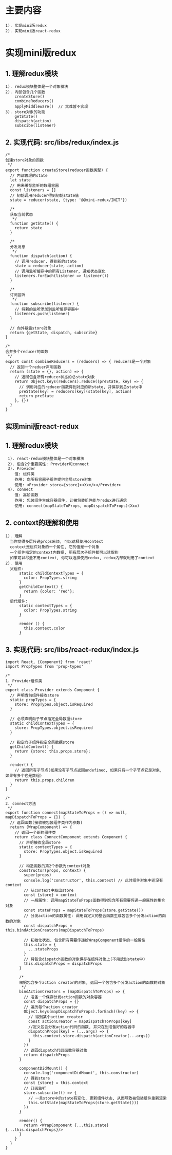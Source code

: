 # 主要内容
    1). 实现mini版redux
    2). 实现mini版react-redux


# 实现mini版redux

## 1. 理解redux模块
    1). redux模块整体是一个对象模块
    2). 内部包含几个函数
        createStore()
        combineReducers()
        applyMiddleware()  // 太难暂不实现
    3). store对象的功能
        getState()
        dispatch(action)
        subscibe(listener)
        
## 2. 实现代码: src/libs/redux/index.js
    /*
    创建store对象的函数
     */
    export function createStore(reducer函数类型) {
      // 内部管理的state
      let state
      // 用来缓存监听的数组容器
      const listeners = []
      // 初始调用reducer得到初始state值
      state = reducer(state, {type: '@@mini-redux/INIT'})
    
      /*
      获取当前状态
       */
      function getState() {
        return state
      }
    
      /*
      分发消息
       */
      function dispatch(action) {
        // 调用reducer, 得到新的state
        state = reducer(state, action)
        // 调用监听缓存中的所有Listener, 通知状态变化
        listeners.forEach(listener => listener())
      }
    
      /*
      订阅监听
       */
      function subscribe(listener) {
        // 将新的监听添加到监听缓存容器中
        listeners.push(listener)
      }
    
      // 向外暴露store对象
      return {getState, dispatch, subscribe}
    }
    
    /*
    合并多个reducer的函数
     */
    export const combineReducers = (reducers) => { reducers是一个对象
      // 返回一个reduer声明函数
      return (state = {}, action) => {
        // 返回包含所有reducer状态的总state对象
        return Object.keys(reducers).reduce((preState, key) => {
          // 调用对应的reducer函数得到对应的新state, 并保存到总state中
          preState[key] = reducers[key](state[key], action)
          return preState
        }, {})
      }
    }
  
   
## 实现mini版react-redux
## 1. 理解redux模块
     1). react-redux模块整体是一个对象模块
     2). 包含2个重要属性: Provider和connect
     3). Provider
        值: 组件类
        作用: 向所有容器子组件提供全局store对象
        使用: <Provider store={store}><Xxx/></Provider>
     4). connect
        值: 高阶函数
        作用: 包装组件生成容器组件, 让被包装组件能与redux进行通信
        使用: connect(mapStateToProps, mapDispatchToProps)(Xxx)
     
## 2. context的理解和使用
    1). 理解
      当你觉得多层传递props麻烦, 可以选择使用context
      context是组件对象的一个属性, 它的值是一个对象
      一个组件指定的context内数据, 所有层次子组件都可以读取到
      如果可以尽量不用context, 你可以选择使用redux, redux内部就利用了context
    2). 使用
      父组件:
          static childContextTypes = {
            color: PropTypes.string
          }
          getChildContext() {
            return {color: 'red'};
          }
      后代组件:
          static contextTypes = {
            color: PropTypes.string
          }
          
          render () {
            this.context.color
          }

## 3. 实现代码: src/libs/react-redux/index.js

    import React, {Component} from 'react'
    import PropTypes from 'prop-types'
    
    /*
    1. Provider组件类
     */
    export class Provider extends Component {
      // 声明当前组件接收store
      static propTypes = {
        store: PropTypes.object.isRequired
      }
    
      // 必须声明向子节点指定全局数据store
      static childContextTypes = {
        store: PropTypes.object.isRequired
      }
    
      // 指定向子组件指定全局数据store
      getChildContext() {
        return {store: this.props.store};
      }
    
      render() {
        // 返回所有子节点(如果没有子节点返回undefined, 如果只有一个子节点它是对象, 如果有多个它是数组)
        return this.props.children
      }
    }
    
    /*
    2. connect方法
     */
    export function connect(mapStateToProps = () => null, mapDispatchToProps = {}) {
      // 返回函数(接收被包装组件类作为参数)
      return (WrapComponent) => {
        // 返回一个新的组件类
        return class ConnectComponent extends Component {
          // 声明接收全局store
          static contextTypes = {
            store: PropTypes.object.isRequired
          }
    
          // 构造函数的第2个参数为context对象
          constructor(props, context) {
            super(props)
            console.log('constructor', this.context) // 此时组件对象中还没有context
            // 从context中取出store
            const {store} = context
            // 一般属性: 调用mapStateToProps函数得到包含所有需要传递一般属性的集合对象
            const stateProps = mapStateToProps(store.getState())
            // 分发action的函数属性: 调用自定义的整合函数生成包含多个分发action的函数的对象
            const dispatchProps = this.bindActionCreators(mapDispatchToProps)
    
            // 初始化状态, 包含所有需要传递给WrapComponent组件的一般属性
            this.state = {
              ...stateProps
            }
            // 将包含dispatch函数的对象保存在组件对象上(不用放到state中)
            this.dispatchProps = dispatchProps
          }
    
          /*
          根据包含多个action creator的对象, 返回一个包含多个分发action的函数的对象
           */
          bindActionCreators = (mapDispatchToProps) => {
            // 准备一个保存分发action函数的对象容器
            const dispatchProps = {}
            // 遍历每个action creator
            Object.keys(mapDispatchToProps).forEach((key) => {
              // 得到某个action creator
              const actionCreator = mapDispatchToProps[key]
              //定义包含分发action代码的函数, 并只在到准备好的容器中
              dispatchProps[key] = (...args) => {
                this.context.store.dispatch(actionCreator(...args))
              }
            })
            // 返回dispatch代码函数容器对象
            return dispatchProps
          }
    
          componentDidMount() {
            console.log('componentDidMount', this.constructor)
            // 得到store
            const {store} = this.context
            // 订阅监听
            store.subscribe(() => {
              // 一旦store中的state有变化, 更新组件状态, 从而导致被包装组件重新渲染
              this.setState(mapStateToProps(store.getState()))
            })
          }
    
          render() {
            return <WrapComponent {...this.state} {...this.dispatchProps}/>
          }
        }
      }
    }